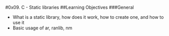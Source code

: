 #0x09. C - Static libraries
##Learning Objectives
###General
* What is a static library, how does it work, how to create one, and how to use it
* Basic usage of ar, ranlib, nm
